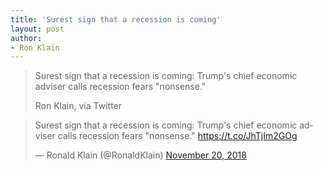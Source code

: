 ```yaml
---
title: 'Surest sign that a recession is coming'
layout: post
author:
- Ron Klain
---
```


> Surest sign that a recession is coming:  Trump's chief economic adviser calls recession fears "nonsense."
>
> Ron Klain, via Twitter

<blockquote class="twitter-tweet"><p lang="en" dir="ltr">Surest sign that a recession is coming: Trump&#39;s chief economic adviser calls recession fears &quot;nonsense.&quot; <a href="https://t.co/JhTjIm2GOg">https://t.co/JhTjIm2GOg</a></p>&mdash; Ronald Klain (@RonaldKlain) <a href="https://twitter.com/RonaldKlain/status/1064920752284188683?ref_src=twsrc%5Etfw">November 20, 2018</a></blockquote> <script async src="https://platform.twitter.com/widgets.js" charset="utf-8"></script>
